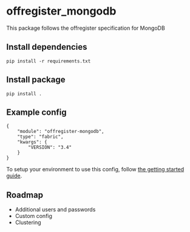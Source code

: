 offregister_mongodb
====================
This package follows the offregister specification for MongoDB

## Install dependencies

    pip install -r requirements.txt

## Install package

    pip install .

## Example config

    {
        "module": "offregister-mongodb",
        "type": "fabric",
        "kwargs": {
            "VERSION": "3.4"
        }
    }

To setup your environment to use this config, follow [the getting started guide](https://offscale.io/docs/getting-started).

## Roadmap

  - Additional users and passwords
  - Custom config
  - Clustering
